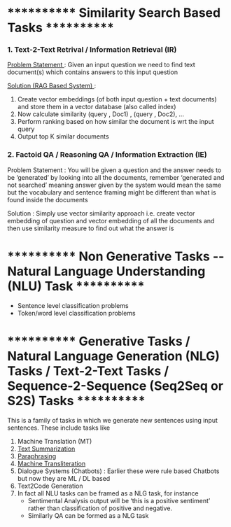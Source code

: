 # ********** Similarity Search Based Tasks ********** 

### 1. Text-2-Text Retrival / Information Retrieval (IR)

<ins> Problem Statement </ins> : Given an input question we need to find text document(s) which contains answers to this input question

<ins> Solution (RAG Based System) </ins> : 
1. Create vector embeddings (of both input question + text documents) and store them in a vector database (also called index)
2. Now calculate similarity (query , Doc1) , (query , Doc2), ... 
4. Perform ranking based on how similar the document is wrt the input query
5. Output top K similar documents



### 2. Factoid QA / Reasoning QA / Information Extraction (IE)
Problem Statement : You will be given a question and the answer needs to be ‘generated’ by looking into all the documents, remember ‘generated and not searched’ meaning answer given by the system would mean the same but the vocabulary and sentence framing might be different than what is found inside the documents

Solution : 
Simply use vector similarity approach i.e. create vector embedding of question and vector embedding of all the documents and then use similarity measure to find out what the answer is








# ********** Non Generative Tasks -- Natural Language Understanding (NLU) Task ********** 
- Sentence level classification problems
- Token/word level classification problems








# ********** Generative Tasks / Natural Language Generation (NLG) Tasks / Text-2-Text Tasks / Sequence-2-Sequence (Seq2Seq or S2S) Tasks **********
This is a family of tasks in which we generate new sentences using input sentences. These include tasks like
  1. Machine Translation (MT)
  2. [Text Summarization](https://github.com/khetansarvesh/NLP/tree/main/unitask_downstream_nlp/text_summarization)
  3. [Paraphrasing](https://github.com/khetansarvesh/NLP/blob/main/unitask_downstream_nlp/imgs/paraphrase.png)
  4. [Machine Transliteration](https://github.com/khetansarvesh/NLP/blob/main/unitask_downstream_nlp/imgs/trans.png)
  5. Dialogue Systems (Chatbots) : Earlier these were rule based Chatbots but now they are ML / DL based
  6. Text2Code Generation
  7. In fact all NLU tasks can be framed as a NLG task, for instance
     - Sentimental Analysis output will be ‘this is a positive sentiment’ rather than classification of positive and negative.
     - Similarly QA can be formed as a NLG task

